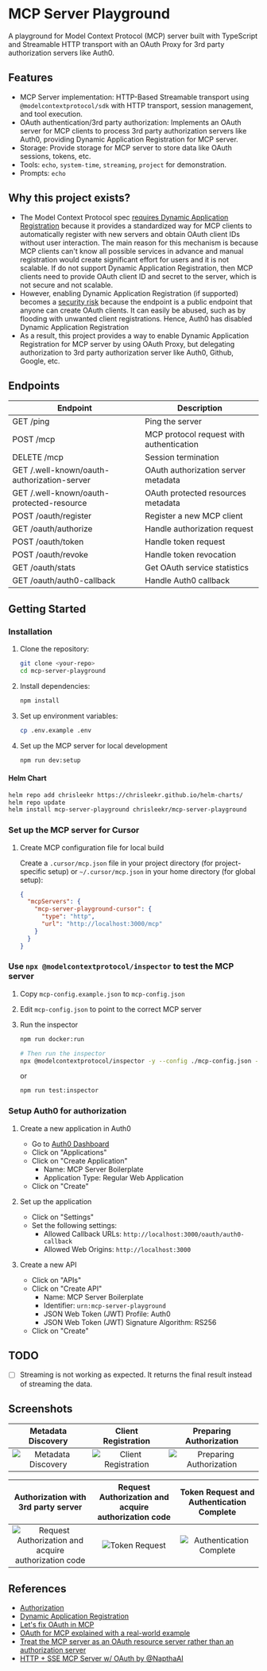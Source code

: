 # MCP Server Playground

A playground for Model Context Protocol (MCP) server built with TypeScript and Streamable HTTP transport with an OAuth Proxy for 3rd party authorization servers like Auth0.

## Features

- MCP Server implementation: HTTP-Based Streamable transport using `@modelcontextprotocol/sdk` with HTTP transport, session management, and tool execution.
- OAuth authentication/3rd party authorization: Implements an OAuth server for MCP clients to process 3rd party authorization servers like Auth0, providing Dynamic Application Registration for MCP server.
- Storage: Provide storage for MCP server to store data like OAuth sessions, tokens, etc.
- Tools: `echo`, `system-time`, `streaming`, `project` for demonstration.
- Prompts: `echo`

## Why this project exists?

- The Model Context Protocol spec [requires Dynamic Application Registration](https://modelcontextprotocol.io/specification/2025-06-18/basic/authorization#dynamic-client-registration) because it provides a standardized way for MCP clients to automatically register with new servers and obtain OAuth client IDs without user interaction. The main reason for this mechanism is because MCP clients can't know all possible services in advance and manual registration would create significant effort for users and it is not scalable. If do not support Dynamic Application Registration, then MCP clients need to provide OAuth client ID and secret to the server, which is not secure and not scalable.
- However, enabling Dynamic Application Registration (if supported) becomes a [security risk](https://github.com/auth0/docs/blob/master/articles/api-auth/dynamic-client-registration.md#enable-dynamic-registration) because the endpoint is a public endpoint that anyone can create OAuth clients. It can easily be abused, such as by flooding with unwanted client registrations. Hence, Auth0 has disabled Dynamic Application Registration
- As a result, this project provides a way to enable Dynamic Application Registration for MCP server by using OAuth Proxy, but delegating authorization to 3rd party authorization server like Auth0, Github, Google, etc.

## Endpoints

| Endpoint                                    | Description                              |
| ------------------------------------------- | ---------------------------------------- |
| GET /ping                                   | Ping the server                          |
| POST /mcp                                   | MCP protocol request with authentication |
| DELETE /mcp                                 | Session termination                      |
| GET /.well-known/oauth-authorization-server | OAuth authorization server metadata      |
| GET /.well-known/oauth-protected-resource   | OAuth protected resources metadata       |
| POST /oauth/register                        | Register a new MCP client                |
| GET /oauth/authorize                        | Handle authorization request             |
| POST /oauth/token                           | Handle token request                     |
| POST /oauth/revoke                          | Handle token revocation                  |
| GET /oauth/stats                            | Get OAuth service statistics             |
| GET /oauth/auth0-callback                   | Handle Auth0 callback                    |

## Getting Started

### Installation

1. Clone the repository:

   ```bash
   git clone <your-repo>
   cd mcp-server-playground
   ```

2. Install dependencies:

   ```bash
   npm install
   ```

3. Set up environment variables:

   ```bash
   cp .env.example .env
   ```

4. Set up the MCP server for local development

   ```bash
   npm run dev:setup
   ```

#### Helm Chart

```bash
helm repo add chrisleekr https://chrisleekr.github.io/helm-charts/
helm repo update
helm install mcp-server-playground chrisleekr/mcp-server-playground
```

### Set up the MCP server for Cursor

1. Create MCP configuration file for local build

   Create a `.cursor/mcp.json` file in your project directory (for project-specific setup) or `~/.cursor/mcp.json` in your home directory (for global setup):

   ```json
   {
     "mcpServers": {
       "mcp-server-playground-cursor": {
         "type": "http",
         "url": "http://localhost:3000/mcp"
       }
     }
   }
   ```

### Use `npx @modelcontextprotocol/inspector` to test the MCP server

1. Copy `mcp-config.example.json` to `mcp-config.json`

2. Edit `mcp-config.json` to point to the correct MCP server

3. Run the inspector

   ```bash
   npm run docker:run

   # Then run the inspector
   npx @modelcontextprotocol/inspector -y --config ./mcp-config.json --server mcp-server-playground-cursor
   ```

   or

   ```bash
   npm run test:inspector
   ```

### Setup Auth0 for authorization

1. Create a new application in Auth0
   - Go to [Auth0 Dashboard](https://manage.auth0.com/)
   - Click on "Applications"
   - Click on "Create Application"
     - Name: MCP Server Boilerplate
     - Application Type: Regular Web Application
   - Click on "Create"

2. Set up the application
   - Click on "Settings"
   - Set the following settings:
     - Allowed Callback URLs: `http://localhost:3000/oauth/auth0-callback`
     - Allowed Web Origins: `http://localhost:3000`

3. Create a new API
   - Click on "APIs"
   - Click on "Create API"
     - Name: MCP Server Boilerplate
     - Identifier: `urn:mcp-server-playground`
     - JSON Web Token (JWT) Profile: Auth0
     - JSON Web Token (JWT) Signature Algorithm: RS256
   - Click on "Create"

## TODO

- [ ] Streaming is not working as expected. It returns the final result instead of streaming the data.

## Screenshots

|                                           Metadata Discovery                                           |                                           Client Registration                                           |                                           Preparing Authorization                                           |
| :----------------------------------------------------------------------------------------------------: | :-----------------------------------------------------------------------------------------------------: | :---------------------------------------------------------------------------------------------------------: |
| ![Metadata Discovery](https://github.com/user-attachments/assets/eeb5ae6e-e48e-43d0-a923-5cc85228f3f1) | ![Client Registration](https://github.com/user-attachments/assets/bb0a4823-b603-4330-9ad6-47b5dba758a7) | ![Preparing Authorization](https://github.com/user-attachments/assets/41dfa521-04de-467f-8fd2-7dec792021b8) |

|                                                   Authorization with 3rd party server                                                    |                       Request Authorization and acquire authorization code                        |                                  Token Request and Authentication Complete                                  |
| :--------------------------------------------------------------------------------------------------------------------------------------: | :-----------------------------------------------------------------------------------------------: | :---------------------------------------------------------------------------------------------------------: |
| ![Request Authorization and acquire authorization code](https://github.com/user-attachments/assets/4aaf5162-805f-4772-b3fe-39d4e7cae157) | ![Token Request](https://github.com/user-attachments/assets/84a51bab-458f-4c3f-8f7d-34c5e8c7e2eb) | ![Authentication Complete](https://github.com/user-attachments/assets/b963a2e2-1308-4c7d-a9fa-86a8d493896d) |

## References

- [Authorization](https://modelcontextprotocol.io/specification/draft/basic/authorization)
- [Dynamic Application Registration](https://auth0.com/docs/get-started/applications/dynamic-client-registration)
- [Let's fix OAuth in MCP](https://aaronparecki.com/2025/04/03/15/oauth-for-model-context-protocol)
- [OAuth for MCP explained with a real-world example](https://stytch.com/blog/oauth-for-mcp-explained-with-a-real-world-example/)
- [Treat the MCP server as an OAuth resource server rather than an authorization server](https://github.com/modelcontextprotocol/modelcontextprotocol/issues/205)
- [HTTP + SSE MCP Server w/ OAuth by @NapthaAI](https://github.com/NapthaAI/http-oauth-mcp-server)
